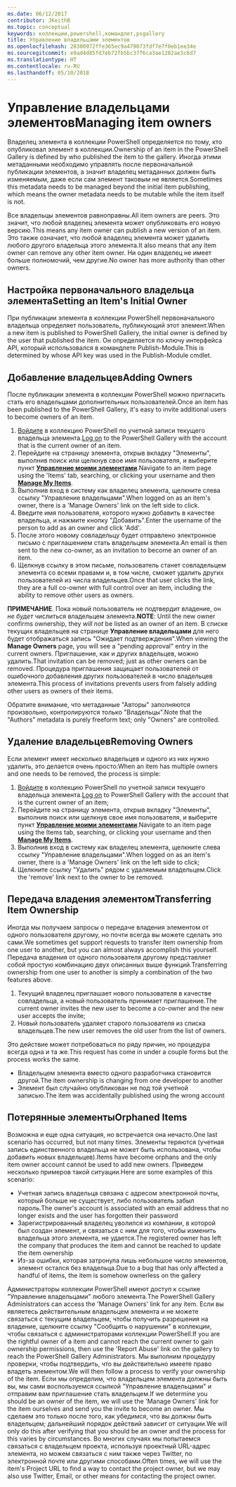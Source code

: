 ```yaml
---
ms.date: 06/12/2017
contributor: JKeithB
ms.topic: conceptual
keywords: коллекции,powershell,командлет,psgallery
title: Управление владельцами элементов
ms.openlocfilehash: 20380972ffe365ec9a479073fdf7e7f0eb1ee34e
ms.sourcegitcommit: e9ad4d85fd7eb72fb5bc37f6ca3ae1282ae3c6d7
ms.translationtype: HT
ms.contentlocale: ru-RU
ms.lasthandoff: 05/10/2018
---
```

# <a name="managing-item-owners"></a><span data-ttu-id="9c0aa-103">Управление владельцами элементов</span><span class="sxs-lookup"><span data-stu-id="9c0aa-103">Managing item owners</span></span>

<span data-ttu-id="9c0aa-104">Владелец элемента в коллекции PowerShell определяется по тому, кто опубликовал элемент в коллекции.</span><span class="sxs-lookup"><span data-stu-id="9c0aa-104">Ownership of an item in the PowerShell Gallery is defined by who published the item to the gallery.</span></span>
<span data-ttu-id="9c0aa-105">Иногда этими метаданными необходимо управлять после первоначальной публикации элементов, а значит владелец метаданных должен быть изменяемым, даже если сам элемент таковым не является.</span><span class="sxs-lookup"><span data-stu-id="9c0aa-105">Sometimes this metadata needs to be managed beyond the initial item publishing, which means the owner metadata needs to be mutable while the item itself is not.</span></span>

<span data-ttu-id="9c0aa-106">Все владельцы элементов равноправны.</span><span class="sxs-lookup"><span data-stu-id="9c0aa-106">All item owners are peers.</span></span>
<span data-ttu-id="9c0aa-107">Это значит, что любой владелец элемента может опубликовать его новую версию.</span><span class="sxs-lookup"><span data-stu-id="9c0aa-107">This means any item owner can publish a new version of an item.</span></span> <span data-ttu-id="9c0aa-108">Это также означает, что любой владелец элемента может удалить любого другого владельца этого элемента.</span><span class="sxs-lookup"><span data-stu-id="9c0aa-108">It also means that any item owner can remove any other item owner.</span></span>
<span data-ttu-id="9c0aa-109">Ни один владелец не имеет больше полномочий, чем другие.</span><span class="sxs-lookup"><span data-stu-id="9c0aa-109">No owner has more authority than other owners.</span></span>

## <a name="setting-an-items-initial-owner"></a><span data-ttu-id="9c0aa-110">Настройка первоначального владельца элемента</span><span class="sxs-lookup"><span data-stu-id="9c0aa-110">Setting an Item's Initial Owner</span></span>

<span data-ttu-id="9c0aa-111">При публикации элемента в коллекции PowerShell первоначального владельца определяет пользователь, публикующий этот элемент.</span><span class="sxs-lookup"><span data-stu-id="9c0aa-111">When a new item is published to PowerShell Gallery, the initial owner is defined by the user that published the item.</span></span> <span data-ttu-id="9c0aa-112">Он определяется по ключу интерфейса API, который использовался в командлете Publish-Module.</span><span class="sxs-lookup"><span data-stu-id="9c0aa-112">This is determined by whose API key was used in the Publish-Module cmdlet.</span></span>

## <a name="adding-owners"></a><span data-ttu-id="9c0aa-113">Добавление владельцев</span><span class="sxs-lookup"><span data-stu-id="9c0aa-113">Adding Owners</span></span>

<span data-ttu-id="9c0aa-114">После публикации элемента в коллекции PowerShell можно пригласить стать его владельцами дополнительных пользователей.</span><span class="sxs-lookup"><span data-stu-id="9c0aa-114">Once an item has been published to the PowerShell Gallery, it's easy to invite additional users to become owners of an item.</span></span>

1. <span data-ttu-id="9c0aa-115">[Войдите](https://powershellgallery.com/users/account/LogOn) в коллекцию PowerShell по учетной записи текущего владельца элемента.</span><span class="sxs-lookup"><span data-stu-id="9c0aa-115">[Log on](https://powershellgallery.com/users/account/LogOn) to the PowerShell Gallery with the account that is the current owner of an item.</span></span>
2. <span data-ttu-id="9c0aa-116">Перейдите на страницу элемента, открыв вкладку "Элементы", выполнив поиск или щелкнув свое имя пользователя, и выберите пункт [**Управление моими элементами**](https://www.powershellgallery.com/account/Packages).</span><span class="sxs-lookup"><span data-stu-id="9c0aa-116">Navigate to an item page using the 'Items' tab, searching, or clicking your username and then [**Manage My Items**](https://www.powershellgallery.com/account/Packages).</span></span>
3. <span data-ttu-id="9c0aa-117">Выполнив вход в систему как владелец элемента, щелкните слева ссылку "Управление владельцами".</span><span class="sxs-lookup"><span data-stu-id="9c0aa-117">When logged on as an item's owner, there is a 'Manage Owners' link on the left side to click.</span></span>
4. <span data-ttu-id="9c0aa-118">Введите имя пользователя, которого нужно добавить в качестве владельца, и нажмите кнопку "Добавить".</span><span class="sxs-lookup"><span data-stu-id="9c0aa-118">Enter the username of the person to add as an owner and click 'Add'.</span></span>
5. <span data-ttu-id="9c0aa-119">После этого новому совладельцу будет отправлено электронное письмо с приглашением стать владельцем элемента.</span><span class="sxs-lookup"><span data-stu-id="9c0aa-119">An email is then sent to the new co-owner, as an invitation to become an owner of an item.</span></span>
6. <span data-ttu-id="9c0aa-120">Щелкнув ссылку в этом письме, пользователь станет совладельцем элемента со всеми правами и, в том числе, сможет удалить других пользователей из числа владельцев.</span><span class="sxs-lookup"><span data-stu-id="9c0aa-120">Once that user clicks the link, they are a full co-owner with full control over an item, including the ability to remove other users as owners.</span></span>

<span data-ttu-id="9c0aa-121">**ПРИМЕЧАНИЕ**. Пока новый пользователь не подтвердит владение, он *не будет* числиться владельцем элемента.</span><span class="sxs-lookup"><span data-stu-id="9c0aa-121">**NOTE**: Until the new owner confirms ownership, they *will not* be listed as an owner of an item.</span></span>
<span data-ttu-id="9c0aa-122">В списке текущих владельцев на странице **Управление владельцами** для него будет отображаться запись "Ожидает подтверждения".</span><span class="sxs-lookup"><span data-stu-id="9c0aa-122">When viewing the **Manage Owners** page, you will see a "pending approval" entry in the current owners.</span></span>
<span data-ttu-id="9c0aa-123">Приглашение, как и других владельцев, можно удалить.</span><span class="sxs-lookup"><span data-stu-id="9c0aa-123">That invitation can be removed; just as other owners can be removed.</span></span>
<span data-ttu-id="9c0aa-124">Процедура приглашения защищает пользователей от ошибочного добавления других пользователей в число владельцев элемента.</span><span class="sxs-lookup"><span data-stu-id="9c0aa-124">This process of invitations prevents users from falsely adding other users as owners of their items.</span></span>

<span data-ttu-id="9c0aa-125">Обратите внимание, что метаданные "Авторы" заполняются произвольно, контролируются только "Владельцы".</span><span class="sxs-lookup"><span data-stu-id="9c0aa-125">Note that the "Authors" metadata is purely freeform text; only "Owners" are controlled.</span></span>


## <a name="removing-owners"></a><span data-ttu-id="9c0aa-126">Удаление владельцев</span><span class="sxs-lookup"><span data-stu-id="9c0aa-126">Removing Owners</span></span>

<span data-ttu-id="9c0aa-127">Если элемент имеет несколько владельцев и одного из них нужно удалить, это делается очень просто:</span><span class="sxs-lookup"><span data-stu-id="9c0aa-127">When an item has multiple owners and one needs to be removed, the process is simple:</span></span>

1. <span data-ttu-id="9c0aa-128">[Войдите](https://powershellgallery.com/users/account/LogOn) в коллекцию PowerShell по учетной записи текущего владельца элемента.</span><span class="sxs-lookup"><span data-stu-id="9c0aa-128">[Log on](https://powershellgallery.com/users/account/LogOn) to PowerShell Gallery with the account that is the current owner of an item;</span></span>
2. <span data-ttu-id="9c0aa-129">Перейдите на страницу элемента, открыв вкладку "Элементы", выполнив поиск или щелкнув свое имя пользователя, и выберите пункт [**Управление моими элементами**](https://www.powershellgallery.com/account/Packages).</span><span class="sxs-lookup"><span data-stu-id="9c0aa-129">Navigate to an item page using the Items tab, searching, or clicking your username and then [**Manage My Items**](https://www.powershellgallery.com/account/Packages).</span></span>
3. <span data-ttu-id="9c0aa-130">Выполнив вход в систему как владелец элемента, щелкните слева ссылку "Управление владельцами".</span><span class="sxs-lookup"><span data-stu-id="9c0aa-130">When logged on as an item's owner, there is a 'Manage Owners' link on the left side to click;</span></span>
4. <span data-ttu-id="9c0aa-131">Щелкните ссылку "Удалить" рядом с удаляемым владельцем.</span><span class="sxs-lookup"><span data-stu-id="9c0aa-131">Click the 'remove' link next to the owner to be removed.</span></span>



## <a name="transferring-item-ownership"></a><span data-ttu-id="9c0aa-132">Передача владения элементом</span><span class="sxs-lookup"><span data-stu-id="9c0aa-132">Transferring Item Ownership</span></span>

<span data-ttu-id="9c0aa-133">Иногда мы получаем запросы о передаче владения элементом от одного пользователя другому, но почти всегда вы можете сделать это сами.</span><span class="sxs-lookup"><span data-stu-id="9c0aa-133">We sometimes get support requests to transfer item ownership from one user to another, but you can almost always accomplish this yourself.</span></span>
<span data-ttu-id="9c0aa-134">Передача владения от одного пользователя другому представляет собой простую комбинацию двух описанных выше функций.</span><span class="sxs-lookup"><span data-stu-id="9c0aa-134">Transferring ownership from one user to another is simply a combination of the two features above.</span></span>

1. <span data-ttu-id="9c0aa-135">Текущий владелец приглашает нового пользователя в качестве совладельца, а новый пользователь принимает приглашение.</span><span class="sxs-lookup"><span data-stu-id="9c0aa-135">The current owner invites the new user to become a co-owner and the new user accepts the invite;</span></span>
2. <span data-ttu-id="9c0aa-136">Новый пользователь удаляет старого пользователя из списка владельцев.</span><span class="sxs-lookup"><span data-stu-id="9c0aa-136">The new user removes the old user from the list of owners.</span></span>

<span data-ttu-id="9c0aa-137">Это действие может потребоваться по ряду причин, но процедура всегда одна и та же.</span><span class="sxs-lookup"><span data-stu-id="9c0aa-137">This request has come in under a couple forms but the process works the same.</span></span>

- <span data-ttu-id="9c0aa-138">Владельцем элемента вместо одного разработчика становится другой.</span><span class="sxs-lookup"><span data-stu-id="9c0aa-138">The item ownership is changing from one developer to another</span></span>
- <span data-ttu-id="9c0aa-139">Элемент был случайно опубликован не под той учетной записью.</span><span class="sxs-lookup"><span data-stu-id="9c0aa-139">The item was accidentally published using the wrong account</span></span>


## <a name="orphaned-items"></a><span data-ttu-id="9c0aa-140">Потерянные элементы</span><span class="sxs-lookup"><span data-stu-id="9c0aa-140">Orphaned Items</span></span>

<span data-ttu-id="9c0aa-141">Возможна и еще одна ситуация, но встречается она нечасто.</span><span class="sxs-lookup"><span data-stu-id="9c0aa-141">One last scenario has occurred, but not many times.</span></span>
<span data-ttu-id="9c0aa-142">Элементы теряются (учетная запись единственного владельца не может быть использована, чтобы добавить новых владельцев).</span><span class="sxs-lookup"><span data-stu-id="9c0aa-142">Items have become orphans and the only item owner account cannot be used to add new owners.</span></span>
<span data-ttu-id="9c0aa-143">Приведем несколько примеров такой ситуации.</span><span class="sxs-lookup"><span data-stu-id="9c0aa-143">Here are some examples of this scenario:</span></span>

- <span data-ttu-id="9c0aa-144">Учетная запись владельца связана с адресом электронной почты, который больше не существует, либо пользователь забыл пароль.</span><span class="sxs-lookup"><span data-stu-id="9c0aa-144">The owner's account is associated with an email address that no longer exists and the user has forgotten their password</span></span>
- <span data-ttu-id="9c0aa-145">Зарегистрированный владелец уволился из компании, в которой был создан элемент, и связаться с ним для того, чтобы изменить владельца этого элемента, не удается.</span><span class="sxs-lookup"><span data-stu-id="9c0aa-145">The registered owner has left the company that produces the item and cannot be reached to update the item ownership</span></span>
- <span data-ttu-id="9c0aa-146">Из-за ошибки, которая затронула лишь небольшое число элементов, элемент остался без владельца.</span><span class="sxs-lookup"><span data-stu-id="9c0aa-146">Due to a bug that has only affected a handful of items, the item is somehow ownerless on the gallery</span></span>

<span data-ttu-id="9c0aa-147">Администраторы коллекции PowerShell имеют доступ к ссылке "Управление владельцами" любого элемента.</span><span class="sxs-lookup"><span data-stu-id="9c0aa-147">The PowerShell Gallery Administrators can access the 'Manage Owners' link for any item.</span></span>
<span data-ttu-id="9c0aa-148">Если вы являетесь действительным владельцем элемента и не можете связаться с текущим владельцем, чтобы получить разрешения на владение, щелкните ссылку "Сообщить о нарушении" в коллекции, чтобы связаться с администраторами коллекции PowerShell.</span><span class="sxs-lookup"><span data-stu-id="9c0aa-148">If you are the rightful owner of a item and cannot reach the current owner to gain ownership permissions, then use the 'Report Abuse' link on the gallery to reach the PowerShell Gallery Administrators.</span></span>
<span data-ttu-id="9c0aa-149">Мы выполним процедуру проверки, чтобы подтвердить, что вы действительно имеете право владеть элементом.</span><span class="sxs-lookup"><span data-stu-id="9c0aa-149">We will then follow a process to verify your ownership of the item.</span></span>
<span data-ttu-id="9c0aa-150">Если мы определим, что владельцем элемента должны быть вы, мы сами воспользуемся ссылкой "Управление владельцами" и отправим вам приглашение стать владельцем.</span><span class="sxs-lookup"><span data-stu-id="9c0aa-150">If we determine you should be an owner of the item, we will use the 'Manage Owners' link for the item ourselves and send you the invite to become an owner.</span></span>
<span data-ttu-id="9c0aa-151">Мы сделаем это только после того, как убедимся, что вы должны быть владельцем; дальнейший порядок действий зависит от ситуации.</span><span class="sxs-lookup"><span data-stu-id="9c0aa-151">We will only do this after verifying that you should be an owner and the process for this varies by circumstances.</span></span>
<span data-ttu-id="9c0aa-152">Во многих случаях мы попытаемся связаться с владельцем проекта, используя проектный URL-адрес элемента, но можем связаться с ним также через Twitter, по электронной почте или другими способами.</span><span class="sxs-lookup"><span data-stu-id="9c0aa-152">Often times, we will use the item's Project URL to find a way to contact the project owner, but we may also use Twitter, Email, or other means for contacting the project owner.</span></span>